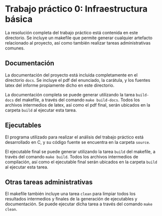 # Trabajo práctico 0: Infraestructura básica

La resolución completa del trabajo práctico está contenida en este directorio.
Se incluye un makefile que permite generar cualquier artefacto relacionado al
proyecto, así como también realizar tareas administrativas comunes.

## Documentación

La documentación del proyecto está incluida completamente en el directorio
`docs`. Se incluye el pdf del enunciado, la carátula, y los fuentes latex del
informe propiamente dicho en este directorio.

La documentación completa se puede generar utilizando la tarea `build-docs` del
makefile, a través del comando `make build-docs`. Todos los archivos
intermedios de latex, así como el pdf final, serán ubicados en la carpeta
`build` al ejecutar esta tarea.

## Ejecutables

El programa utilizado para realizar el análisis del trabajo práctico está
desarrollado en C, y su código fuente se encuentra en la carpeta `source`.

El ejecutable final se puede generar utilizando la tarea `build` del makefile,
a través del comando `make build`. Todos los archivos intermedios de
compilación, así como el ejecutable final serán ubicados en la carpeta `build`
al ejecutar esta tarea.

## Otras tareas administrativas

El makefile también incluye una tarea `clean` para limpiar todos los resultados
intermedios y finales de la generación de ejecutables y documentación. Se puede
ejecutar dicha tarea a través del comando `make clean`.

